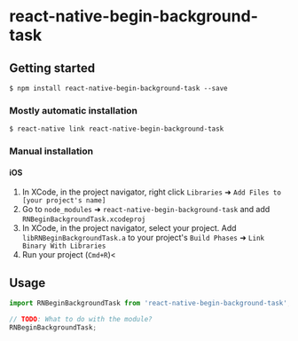 # react-native-begin-background-task

## Getting started

`$ npm install react-native-begin-background-task --save`

### Mostly automatic installation

`$ react-native link react-native-begin-background-task`

### Manual installation


#### iOS

1. In XCode, in the project navigator, right click `Libraries` ➜ `Add Files to [your project's name]`
2. Go to `node_modules` ➜ `react-native-begin-background-task` and add `RNBeginBackgroundTask.xcodeproj`
3. In XCode, in the project navigator, select your project. Add `libRNBeginBackgroundTask.a` to your project's `Build Phases` ➜ `Link Binary With Libraries`
4. Run your project (`Cmd+R`)<

## Usage
```javascript
import RNBeginBackgroundTask from 'react-native-begin-background-task';

// TODO: What to do with the module?
RNBeginBackgroundTask;
```
